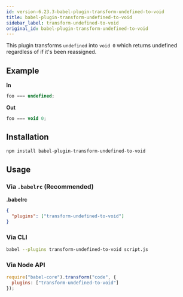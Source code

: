 ```yaml
---
id: version-6.23.3-babel-plugin-transform-undefined-to-void
title: babel-plugin-transform-undefined-to-void
sidebar_label: transform-undefined-to-void
original_id: babel-plugin-transform-undefined-to-void
---
```


This plugin transforms `undefined` into `void 0` which returns undefined regardless of if it's been reassigned.

## Example

**In**

```javascript
foo === undefined;
```

**Out**

```javascript
foo === void 0;
```

## Installation

```sh
npm install babel-plugin-transform-undefined-to-void
```

## Usage

### Via `.babelrc` (Recommended)

**.babelrc**

```json
{
  "plugins": ["transform-undefined-to-void"]
}
```

### Via CLI

```sh
babel --plugins transform-undefined-to-void script.js
```

### Via Node API

```javascript
require("babel-core").transform("code", {
  plugins: ["transform-undefined-to-void"]
});
```


